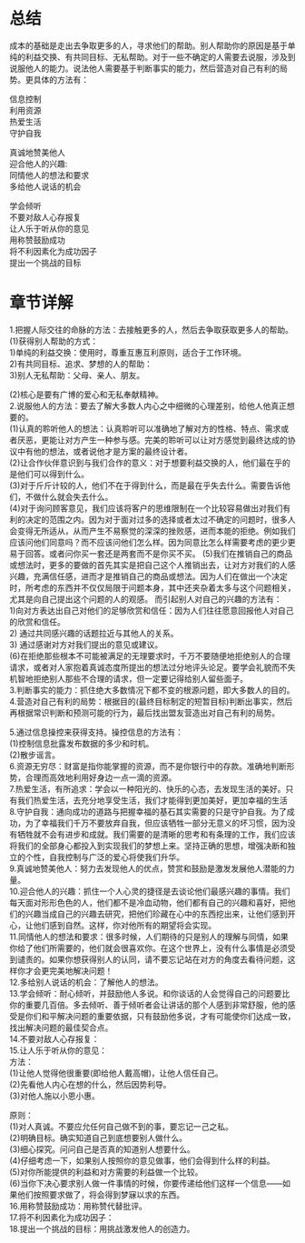 # 总结
  成本的基础是走出去争取更多的人，寻求他们的帮助。别人帮助你的原因是基于单纯的利益交换、有共同目标、无私帮助。对于一些不确定的人需要去说服，涉及到说服他人的能力。说法他人需要基于判断事实的能力，然后营造对自己有利的局势。更具体的方法有：

  信息控制   
  利用资源    
  热爱生活   
  守护自我   

  真诚地赞美他人    
  迎合他人的兴趣:   
  同情他人的想法和要求   
  多给他人说话的机会   

  学会倾听    
  不要对敌人心存报复      
  让人乐于听从你的意见        
  用称赞鼓励成功      
  将不利因素化为成功因子       
  提出一个挑战的目标     

# 章节详解
1.把握人际交往的命脉的方法：去接触更多的人，然后去争取获取更多人的帮助。        
  (1)获得别人帮助的方式：            
    1)单纯的利益交换：使用时，尊重互惠互利原则，适合于工作环境。          
    2)有共同目标、追求、梦想的人的帮助：         
    3)别人无私帮助：父母、亲人、朋友。             

  (2)核心是要有广博的爱心和无私奉献精神。                
2.说服他人的方法：要去了解大多数人内心之中细微的心理差别，给他人他真正想要的。            
  (1)认真的聆听他人的想法：认真聆听可以准确地了解对方的性格、特点、需求或者厌恶，更能让对方产生一种参与感。完美的聆听可以让对方感觉到最终达成的协议中有他的想法，或者说他才是方案的最终设计者。        
  (2)让合作伙伴意识到与我们合作的意义：对于想要利益交换的人，他们最在乎的是他们可以得到什么。         
  (3)对于斤斤计较的人，他们不在于得到什么，而是最在乎失去什么。需要告诉他们，不做什么就会失去什么。          
  (4)对于询问顾客意见，我们应该将客户的思维限制在一个比较容易做出对我们有利的决定的范围之内。因为对于面对过多的选择或者太过不确定的问题时，很多人会变得无所适从，从而产生不易察觉的深深的挫败感，进而本能的拒绝。例如我们应该问他们同意吗？而不应该问他们怎么样。因为同意比怎么样需要考虑的更少更易于回答。或者问你买一套还是两套而不是你买不买。
  (5)我们在推销自己的商品或想法时，更多的要做的首先其实是把自己这个人推销出去，让对方对我们的人感兴趣，充满信任感，进而才是推销自己的商品或想法。因为人们在做出一个决定时，所考虑的东西并不仅仅局限于问题本身，其中还夹杂着太多与这个问题相关，尤其是向自己提出这个问题的人的观感。
  而引起别人对自己的兴趣的方法有：        
    1)向对方表达出自己对他们的足够欣赏和信任：因为人们往往愿意回报他人对自己的欣赏和信任。       
    2) 通过共同感兴趣的话题拉近与其他人的关系。         
    3) 通过感谢对方对我们提出的意见或建议。        
  (6)在拒绝那些根本不可能被满足的无理要求时，千万不要随便地拒绝别人的合理请求，或者对人家抱着真诚态度所提出的想法过分地评头论足。要学会礼貌而不失机智地拒绝别人那些不合理的请求，但一定要记得给别人留些面子。        
3.判断事实的能力：抓住绝大多数情况下都不变的根源问题，即大多数人的目的。       
4.营造对自己有利的局势：根据目的(最终目标制定的短暂目标)判断出事实，然后再根据常识判断和预测可能的行为，最后找出盟友营造出对自己有利的局势。 

5.通过信息操控来获得支持。操控信息的方法有：       
  (1)控制信息批露发布数据的多少和时机。      
  (2)散步谣言。      
6.资源无穷尽：财富是指你能掌握的资源，而不是你银行中的存款。准确地判断形势，合理而高效地利用好身边一点一滴的资源。       
7.热爱生活，有所追求：学会以一种阳光的、快乐的心态，去发现生活的美好。只有我们热爱生活，去充分地享受生活，我们才能得到更加美好，更加幸福的生活       
8.守护自我：通向成功的道路与把握幸福的基石其实需要的只是守护自我。为了成功，为了幸福我们千万不要放弃自我，但应该牺牲一部分无意义的坏习惯，因为没有牺牲就不会有进步和成就。我们需要的是清晰的思考和有条理的工作，我们应该将我们的全部身心都投入到实现我们的梦想上来。坚持正确的思想，增强决断和独立的个性，自我控制与广泛的爱心将使我们升华。     
9.真诚地赞美他人：努力去发现他人的优点，赞赏和鼓励是激发发展他人潜能的力量。       
10.迎合他人的兴趣：抓住一个人心灵的捷径是去谈论他们最感兴趣的事情。我们每天面对形形色色的人，他们都不是冷血动物，他们都有自己的兴趣和喜好，把他们的兴趣当成自己的兴趣去研究，把他们珍藏在心中的东西挖出来，让他们感到开心，让他们感到自然。这样，你对他所有的期望将会实现。     
11.同情他人的想法和要求：很多时候，人们期待的只是别人的理解与同情，如果你给了他们所需要的，他们就会很喜欢你。在这个世界上，没有什么事情是必须受到谴责的。如果你想获得别人的认同，请不要忘记站在对方的角度去看待问题，这样你才会更完美地解决问题！   
12.多给别人说话的机会：了解他人的想法。      
13.学会倾听：耐心倾听，并鼓励他人多说。和你谈话的人会觉得自己的问题要比你的重要几百倍。多去倾听、善于倾听者会让讲话的那个人感到非常舒服，他的感受是你们和平解决问题的重要依据，只有鼓励他多说，才有可能使你们达成一致，找出解决问题的最佳契合点。   
14.不要对敌人心存报复：        
15.让人乐于听从你的意见：          
  方法：           
    (1)让他人觉得他很重要(即给他人戴高帽)，让他人信任自己。          
    (2)先看他人内心在想的什么，然后因势利导。             
    (3)对他人施以小恩小惠。             

  原则：          
    (1)对人真诚。不要应允任何自己做不到的事，要忘记一己之私。          
    (2)明确目标。确实知道自己到底想要别人做什么。        
    (3)细心探究。问问自己是否真的知道别人想要什么。          
    (4)仔细考虑一下，如果别人按照你的意见做事，他们会得到什么样的利益。          
    (5)对你所能提供的利益和对方需要的利益做一个比较。         
    (6)当你下决心要求别人做一件事情的时候，你要传递给他们这样一个信息——如果他们按照要求做了，将会得到梦寐以求的东西。      
16.用称赞鼓励成功：用称赞代替批评。         
17.将不利因素化为成功因子：          
18.提出一个挑战的目标：用挑战激发他人的创造力。       